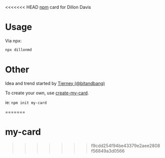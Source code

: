 <<<<<<< HEAD
[npm] card for Dillon Davis

# Usage

Via npx:

```bash
npx dillonmd
```

# Other

Idea and trend started by [Tierney (@bitandbang)]

To create your own, use [create-my-card].

ie: `npm init my-card`

[npm]: https://www.npmjs.com/
[tierney (@bitandbang)]: https://www.npmjs.com/package/bitandbang
[create-my-card]: https://www.npmjs.com/package/create-my-card

=======
# my-card
>>>>>>> f9cdd254f94be43379e2aee2808f56849a3d0566
